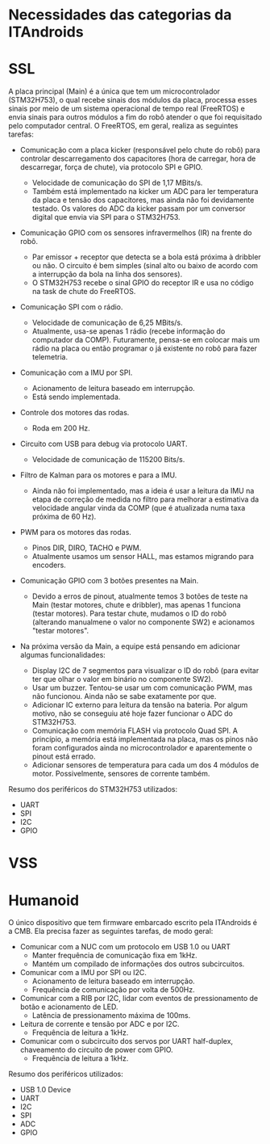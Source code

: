 # Necessidades das categorias da ITAndroids

# SSL
A placa principal (Main) é a única que tem um microcontrolador (STM32H753), o qual recebe sinais dos módulos da placa, processa esses sinais por meio de um sistema operacional de tempo real (FreeRTOS) e envia sinais para outros módulos a fim do robô atender o que foi requisitado pelo computador central. O FreeRTOS, em geral, realiza as seguintes tarefas:

- Comunicação com a placa kicker (responsável pelo chute do robô) para controlar descarregamento dos capacitores (hora de carregar, hora de descarregar, força de chute), via protocolo SPI e GPIO.
  - Velocidade de comunicação do SPI de 1,17 MBits/s.
  - Também está implementado na kicker um ADC para ler temperatura da placa e tensão dos capacitores, mas ainda não foi devidamente testado. Os valores do ADC da kicker passam por um conversor digital que envia via SPI para o STM32H753.

- Comunicação GPIO com os sensores infravermelhos (IR) na frente do robô.
  - Par emissor + receptor que detecta se a bola está próxima à dribbler ou não. O circuito é bem simples (sinal alto ou baixo de acordo com a interrupção da bola na linha dos sensores).
  - O STM32H753 recebe o sinal GPIO do receptor IR e usa no código na task de chute do FreeRTOS.

- Comunicação SPI com o rádio.
  - Velocidade de comunicação de 6,25 MBits/s.
  - Atualmente, usa-se apenas 1 rádio (recebe informação do computador da COMP). Futuramente, pensa-se em colocar mais um rádio na placa ou então programar o já existente no robô para fazer telemetria.

- Comunicação com a IMU por SPI.
  - Acionamento de leitura baseado em interrupção.
  - Está sendo implementada.

- Controle dos motores das rodas.
  - Roda em 200 Hz.

- Circuito com USB para debug via protocolo UART.
  - Velocidade de comunicação de 115200 Bits/s.

- Filtro de Kalman para os motores e para a IMU.
  - Ainda não foi implementado, mas a ideia é usar a leitura da IMU na etapa de correção de medida no filtro para melhorar a estimativa da velocidade angular vinda da COMP (que é atualizada numa taxa próxima de 60 Hz).
  
- PWM para os motores das rodas.
  - Pinos DIR, DIRO, TACHO e PWM.
  - Atualmente usamos um sensor HALL, mas estamos migrando para encoders.

- Comunicação GPIO com 3 botões presentes na Main.
  - Devido a erros de pinout, atualmente temos 3 botões de teste na Main (testar motores, chute e dribbler), mas apenas 1 funciona (testar motores). Para testar chute, mudamos o ID do robô (alterando manualmene o valor no componente SW2) e acionamos "testar motores".

- Na próxima versão da Main, a equipe está pensando em adicionar algumas funcionalidades:
  - Display I2C de 7 segmentos para visualizar o ID do robô (para evitar ter que olhar o valor em binário no componente SW2).
  - Usar um buzzer. Tentou-se usar um com comunicação PWM, mas não funcionou. Ainda não se sabe exatamente por que.
  - Adicionar IC externo para leitura da tensão na bateria. Por algum motivo, não se conseguiu até hoje fazer funcionar o ADC do STM32H753.
  - Comunicação com memória FLASH via protocolo Quad SPI. A princípio, a memória está implementada na placa, mas os pinos não foram configurados ainda no microcontrolador e aparentemente o pinout está errado.
  - Adicionar sensores de temperatura para cada um dos 4 módulos de motor. Possivelmente, sensores de corrente também.

Resumo dos periféricos do STM32H753 utilizados:
- UART
- SPI
- I2C
- GPIO

# VSS

# Humanoid

O único dispositivo que tem firmware embarcado escrito pela ITAndroids é a CMB. Ela precisa fazer as seguintes tarefas, de modo geral:
- Comunicar com a NUC com um protocolo em USB 1.0 ou UART
  - Manter frequência de comunicação fixa em 1kHz.
  - Mantém um compilado de informações dos outros subcircuitos.
- Comunicar com a IMU por SPI ou I2C.
  - Acionamento de leitura baseado em interrupção.
  - Frequência de comunicação por volta de 500Hz.
- Comunicar com a RIB por I2C, lidar com eventos de pressionamento de botão e acionamento de LED.
  - Latência de pressionamento máxima de 100ms.
- Leitura de corrente e tensão por ADC e por I2C.
  - Frequência de leitura a 1kHz.
- Comunicar com o subcircuito dos servos por UART half-duplex, chaveamento do circuito de power com GPIO.
  - Frequência de leitura a 1kHz.
 
Resumo dos periféricos utilizados:
- USB 1.0 Device
- UART
- I2C
- SPI
- ADC
- GPIO
